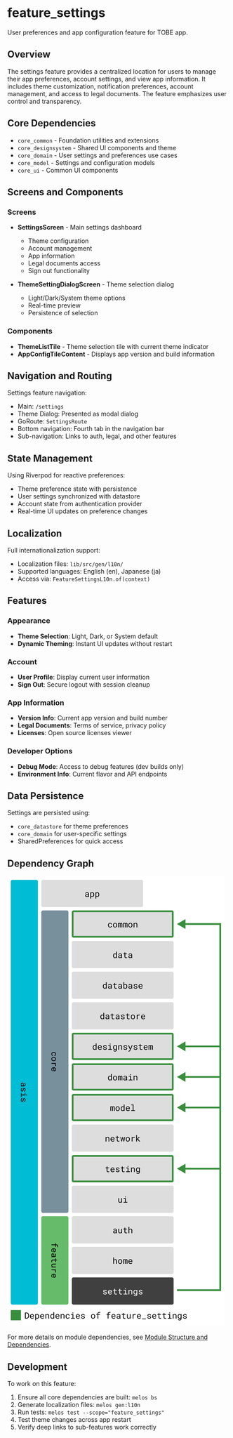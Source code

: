 # feature_settings

User preferences and app configuration feature for TOBE app.

## Overview

The settings feature provides a centralized location for users to manage their app preferences, account settings, and view app information. It includes theme customization, notification preferences, account management, and access to legal documents. The feature emphasizes user control and transparency.

## Core Dependencies

- `core_common` - Foundation utilities and extensions
- `core_designsystem` - Shared UI components and theme
- `core_domain` - User settings and preferences use cases
- `core_model` - Settings and configuration models
- `core_ui` - Common UI components

## Screens and Components

### Screens
- **SettingsScreen** - Main settings dashboard
  - Theme configuration
  - Account management
  - App information
  - Legal documents access
  - Sign out functionality

- **ThemeSettingDialogScreen** - Theme selection dialog
  - Light/Dark/System theme options
  - Real-time preview
  - Persistence of selection

### Components
- **ThemeListTile** - Theme selection tile with current theme indicator
- **AppConfigTileContent** - Displays app version and build information

## Navigation and Routing

Settings feature navigation:
- Main: `/settings`
- Theme Dialog: Presented as modal dialog
- GoRoute: `SettingsRoute`
- Bottom navigation: Fourth tab in the navigation bar
- Sub-navigation: Links to auth, legal, and other features

## State Management

Using Riverpod for reactive preferences:
- Theme preference state with persistence
- User settings synchronized with datastore
- Account state from authentication provider
- Real-time UI updates on preference changes

## Localization

Full internationalization support:
- Localization files: `lib/src/gen/l10n/`
- Supported languages: English (en), Japanese (ja)
- Access via: `FeatureSettingsL10n.of(context)`

## Features

### Appearance
- **Theme Selection**: Light, Dark, or System default
- **Dynamic Theming**: Instant UI updates without restart

### Account
- **User Profile**: Display current user information
- **Sign Out**: Secure logout with session cleanup

### App Information
- **Version Info**: Current app version and build number
- **Legal Documents**: Terms of service, privacy policy
- **Licenses**: Open source licenses viewer

### Developer Options
- **Debug Mode**: Access to debug features (dev builds only)
- **Environment Info**: Current flavor and API endpoints

## Data Persistence

Settings are persisted using:
- `core_datastore` for theme preferences
- `core_domain` for user-specific settings
- SharedPreferences for quick access

## Dependency Graph

![Dependency graph](../../docs/images/graphs/dep_graph_feature_settings.svg)

For more details on module dependencies, see [Module Structure and Dependencies](../../docs/modules.md).

## Development

To work on this feature:
1. Ensure all core dependencies are built: `melos bs`
2. Generate localization files: `melos gen:l10n`
3. Run tests: `melos test --scope="feature_settings"`
4. Test theme changes across app restart
5. Verify deep links to sub-features work correctly
